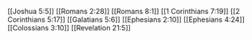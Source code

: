 [[Joshua 5:5]]
[[Romans 2:28]]
[[Romans 8:1]]
[[1 Corinthians 7:19]]
[[2 Corinthians 5:17]]
[[Galatians 5:6]]
[[Ephesians 2:10]]
[[Ephesians 4:24]]
[[Colossians 3:10]]
[[Revelation 21:5]]

